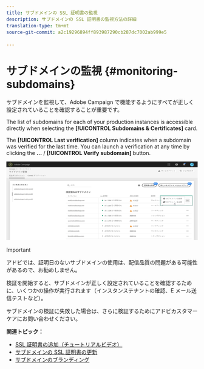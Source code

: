 ```yaml
---
title: サブドメインの SSL 証明書の監視
description: サブドメインの SSL 証明書の監視方法の詳細
translation-type: tm+mt
source-git-commit: a2c19296894ff893987290cb287dc7002ab999e5

---
```



# サブドメインの監視 {#monitoring-subdomains}

サブドメインを監視して、Adobe Campaign で機能するようにすべてが正しく設定されていることを確認することが重要です。

The list of subdomains for each of your production instances is accessible directly when selecting the **[!UICONTROL Subdomains & Certificates]** card.

The **[!UICONTROL Last verification]** column indicates when a subdomain was verified for the last time. You can launch a verification at any time by clicking the **...** / **[!UICONTROL Verify subdomain]** button.

![](assets/subdomain_verification.png)

>[!IMPORTANT]
>
>アドビでは、証明日のないサブドメインの使用は、配信品質の問題がある可能性があるので、お勧めしません。

検証を開始すると、サブドメインが正しく設定されていることを確認するために、いくつかの操作が実行されます（インスタンステナントの確認、E メール送信テストなど）。

サブドメインの検証に失敗した場合は、さらに検証するためにアドビカスタマーケアにお問い合わせください。

**関連トピック：**

* [SSL 証明書の追加（チュートリアルビデオ）](https://docs.adobe.com/content/help/en/campaign-learn/campaign-standard-tutorials/administrating/control-panel/adding-ssl-certificates.html)
* [サブドメインの SSL 証明書の更新](../../subdomains-certificates/using/renewing-subdomain-certificate.md)
* [サブドメインのブランディング](../../subdomains-certificates/using/subdomains-branding.md)
